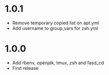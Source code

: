 # 1.0.1

- Remove temporary copied list on apt.yml
- Add username to group_vars for zsh.yml

# 1.0.0

- Add rbenv, openjdk, tmux, zsh and fasd_cd
- First release

